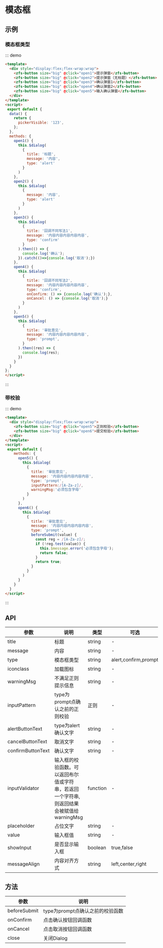 <!--
 * @Author: 李韬
 * @Date: 2022-08-25 15:42:55
 * @LastEditors: 李韬
 * @LastEditTime: 2022-11-30 10:30:24
-->
# 模态框
## 示例
### 模态框类型
::: demo
```html
<template>
  <div style="display:flex;flex-wrap:wrap">
    <zfs-button size="big" @click="open1">提示弹窗</zfs-button>
    <zfs-button size="big" @click="open2">提示弹窗（无标题）</zfs-button>
    <zfs-button size="big" @click="open3">确认弹窗1</zfs-button>
    <zfs-button size="big" @click="open4">确认弹窗2</zfs-button>
    <zfs-button size="big" @click="open5">输入确认弹窗</zfs-button>
  </div>
</template>
<script>
 export default {
  data() {
    return {
      pickerVisible: '123',
    };
  },
  methods: {
    open1() {
      this.$dialog(
        {
          title: '标题',
          message: '内容',
          type: 'alert'
        }
      )
    },
    open2() {
      this.$dialog(
        {
          message: '内容',
          type: 'alert'
        }
      )
    },
    open3() {
      this.$dialog(
        {
          title: '回调不同写法1',
          message: '内容内容内容内容内容',
          type: 'confirm'
        }
      ).then(() => {
        console.log('确认');
      }).catch(()=>{console.log('取消');})
    },
    open4() {
      this.$dialog(
        {
          title: '回调不同写法2',
          message: '内容内容内容内容内容',
          type: 'confirm',
          onConfirm: () => {console.log('确认');},
          onCancel: () => {console.log('取消');}
        }
      )
    },
    open5() {
      this.$dialog(
        {
          title: '审批意见',
          message: '内容内容内容内容内容',
          type: 'prompt',
        }
      ).then((res) => {
        console.log(res);
      })
    }
  }
};
</script>
```
:::


### 带校验

::: demo
```html
<template>
  <div style="display:flex;flex-wrap:wrap">
    <zfs-button size="big" @click="open5">正则校验</zfs-button>
    <zfs-button size="big" @click="open6">提交校验</zfs-button>
  </div>
</template>
<script>
 export default {
    methods: {
      open5() {
        this.$dialog(
          {
            title: '审批意见',
            message: '内容内容内容内容内容',
            type: 'prompt',
            inputPattern:/[A-Za-z]/,
            warningMsg:'必须包含字母'
          }
        )
      },
      open6() {
        this.$dialog(
          {
            title: '审批意见',
            message: '内容内容内容内容内容',
            type: 'prompt',
            beforeSubmit(value) {
              const reg = /[A-Za-z]/;
              if (!reg.test(value)) {
                this.$message.error('必须包含字母');
                return false;
              }
              return true;
            }
          }
        )
      }
    }
  }
</script>
```
:::
## API
|参数 | 说明 | 类型 |可选| 默认值 |
| ---- | ---- | ---- | ---- | ---- |
|title|标题|string|-  |-   |
|message|内容|string|-|-|
|type|模态框类型|string|alert,confirm,prompt|-|
|iconclass|加载图标|string|-|-|
|warningMsg|不满足正则提示信息|string|-|-|
|inputPattern|type为prompt点确认之前的正则校验|正则|-|-|
|alertButtonText|type为alert确认文字|string|-|我知道了|
|cancelButtonText|取消文字|string|-|取消|
|confirmButtonText|确认文字|string|-|确认|
|inputValidator|输入框的校验函数。可以返回布尔值或字符串，若返回一个字符串, 则返回结果会被赋值给 warningMsg|function|-|-|
|placeholder|占位文字|string|-|请输入|
|value|输入框值|string|-|-|
|showInput|是否显示输入框|boolean|true,false|true|
|messageAlign|内容对齐方式|string|left,center,right|center|

## 方法
|参数 | 说明 |
| ---- | ---- |
|beforeSubmit|type为prompt点确认之前的校验函数|
|onConfirm|点击确认按钮回调函数|
|onCancel|点击取消按钮回调函数|
|close|关闭Dialog|